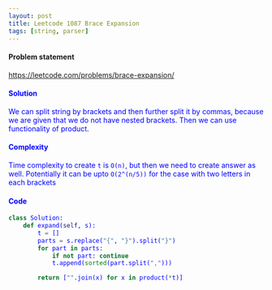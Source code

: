 ```yaml
---
layout: post
title: Leetcode 1087 Brace Expansion
tags: [string, parser]
---
```


#### Problem statement

<a href="https://leetcode.com/problems/brace-expansion/"> <font color = blue>https://leetcode.com/problems/brace-expansion/

#### Solution
We can split string by brackets and then further split it by commas, because we are given that we do not have nested brackets. Then we can use functionality of product. 

#### Complexity
Time complexity to create `t` is `O(n)`, but then we need to create answer as well. Potentially it can be upto `O(2^(n/5))` for the case with two letters in each brackets

#### Code
```python
class Solution:
    def expand(self, s):
        t = []
        parts = s.replace("{", "}").split("}")
        for part in parts:
            if not part: continue
            t.append(sorted(part.split(",")))

        return ["".join(x) for x in product(*t)]
```

